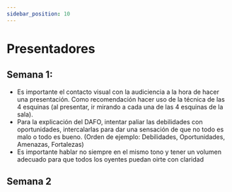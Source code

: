 ```yaml
---
sidebar_position: 10
---
```


# Presentadores
## Semana 1:
- Es importante el contacto visual con la audiciencia a la hora de hacer una presentación. Como recomendación hacer uso de la técnica de las 4 esquinas (al presentar, ir mirando a cada una de las 4 esquinas de la sala).
- Para la explicación del DAFO, intentar paliar las debilidades con oportunidades, intercalarlas para dar una sensación de que no todo es malo o todo es bueno. (Orden de ejemplo: Debilidades, Oportunidades, Amenazas, Fortalezas)
- Es importante hablar no siempre en el mismo tono y tener un volumen adecuado para que todos los oyentes puedan oirte con claridad

## Semana 2
